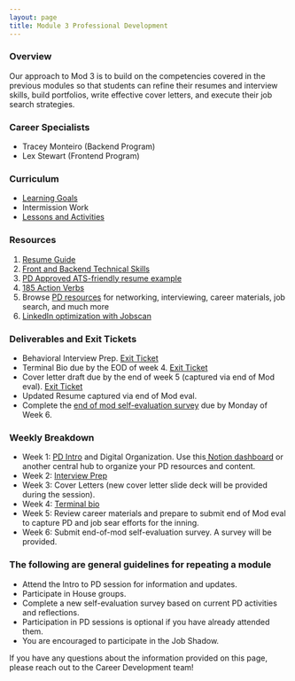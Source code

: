 ```yaml
---
layout: page
title: Module 3 Professional Development
---
```


### Overview
Our approach to Mod 3 is to build on the competencies covered in the previous modules so that students can refine their resumes and interview skills, build portfolios, write effective cover letters, and execute their job search strategies.


### Career Specialists
* Tracey Monteiro (Backend Program)
* Lex Stewart (Frontend Program)


### Curriculum
* [Learning Goals](/module_three/mod3_learning_goals)
* Intermission Work 
* [Lessons and Activities](/module_three/mod3_curriculum)
  
### Resources 
1. [Resume Guide](https://docs.google.com/document/d/1ll53JV8Jt5eveSjdvklUUNQfuYCzHV15TcoOzzk1iDY/edit)
2. [Front and Backend Technical Skills](https://docs.google.com/document/d/1Q-ZSAlXadWmYK48UyO7W3O9zHFQxhnLAWh7wKVdV48o/edit#heading=h.qtpn4l7md817)   
3. [PD Approved ATS-friendly resume example](https://docs.google.com/document/d/1ylVW3d_uHjAwSGkK4WJlbJuU_22BPSK75dn2rRDnm-g/edit) 
4. [185 Action Verbs ](https://www.themuse.com/advice/185-powerful-verbs-that-will-make-your-resume-awesome) 
5. Browse [PD resources](https://careerdev.turing.edu/resources/) for networking, interviewing, career materials, job search, and much more
6. [LinkedIn optimization with Jobscan](https://www.jobscan.co/video-linkedin-optimization)

### Deliverables and Exit Tickets
* Behavioral Interview Prep. [Exit Ticket](https://docs.google.com/forms/d/e/1FAIpQLSfGkAVbuZOixgNOipJCBl-sNFF_yDafMJW8733h_xDfI7EVbw/viewform)
* Terminal Bio due by the EOD of week 4. [Exit Ticket](https://docs.google.com/forms/d/e/1FAIpQLSe76hN7AWta1X4Xch-xdhUbdhm3l-peKQTwqgp4L5EJy5E8og/viewform)
* Cover letter draft due by the end of week 5 (captured via end of Mod eval). [Exit Ticket](https://docs.google.com/forms/d/e/1FAIpQLSfPkAkTdqtehtWydhdTP8RwEm7t-huLwQs8U201r92rDuRsfw/viewform)
* Updated Resume captured via end of Mod eval.
* Complete the [end of mod self-evaluation survey](https://airtable.com/shrBZWvdZfHSeey57) due by Monday of Week 6.

### Weekly Breakdown
* Week 1: [PD Intro](https://docs.google.com/presentation/d/1cJfjG-RvJnh_buk1rqn88swdLUEglMp03RGPuLPizww/edit#slide=id.g222d3cd8936_0_161) and Digital Organization. Use this[ Notion dashboard](https://perpetual-seeker-acf.notion.site/M3-PD-Dashboard-6e1be2ecf5c648e5ba11372795e3e405) or another central hub to organize your PD resources and content. 
* Week 2: [Interview Prep](https://careerdev.turing.edu/module_three/mod3_week5)
* Week 3: Cover Letters (new cover letter slide deck will be provided during the session). 
* Week 4: [Terminal bio](https://careerdev.turing.edu/module_three/module_three_terminal_portfolios/Terminal%20Portfolios)
* Week 5: Review career materials and prepare to submit end of Mod eval to capture PD and job sear efforts for the inning. 
* Week 6: Submit end-of-mod self-evaluation survey. A survey will be provided. 

### The following are general guidelines for repeating a module
 * Attend the Intro to PD session for information and updates.
 * Participate in House groups.
 * Complete a new self-evaluation survey based on current PD activities and reflections.
 * Participation in PD sessions is optional if you have already attended them.
 * You are encouraged to participate in the Job Shadow.

If you have any questions about the information provided on this page,  please reach out to the Career Development team!
